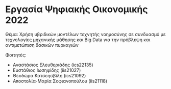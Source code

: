 # Εργασία Ψηφιακής Οικονομικής 2022

Θέμα: Χρήση υβριδικών μοντέλων τεχνητής νοημοσύνης σε συνδυασμό με τεχνολογίες μηχανικής μάθησης και Big Data για την πρόβλεψη και αντιμετώπιση δασικών πυρκαγιών

Φοιτητές:
* Αναστάσιος Ελευθεριάδης (ics22135)   
* Ευστάθιος Ιωσηφίδης (iis21027)   
* Θεοδώρα Κατσεησβίλη (ics21092)   
* Αποστολία-Μαρία Σοφιανοπούλου (iis21118)
